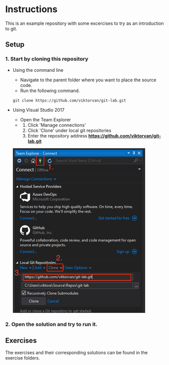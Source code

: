 # Instructions

This is an example repository with some excercises to try as an introduction to git.

## Setup

### 1. Start by cloning this repository

- Using the command line
    - Navigate to the parent folder where you want to place the source code.
    - Run the following command.
    ```
    git clone https://github.com/viktorvan/git-lab.git
    ```

- Using Visual Studio 2017
    - Open the Team Explorer
    -   1. Click 'Manage connections'
        2. Click 'Clone' under local git repositories
        3. Enter the repository address **https://github.com/viktorvan/git-lab.git**

    ![alt text](images/VS_Clone.png "vs2017")

### 2. Open the solution and try to run it.

## Exercises
The exercises and their corresponding solutions can be found in the exercise folders.